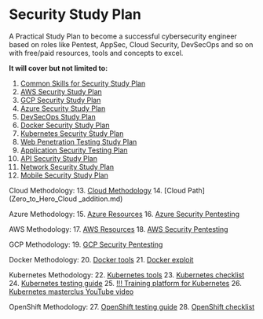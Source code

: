 # Security Study Plan

A Practical Study Plan to become a successful cybersecurity engineer based on roles like Pentest, AppSec, Cloud Security, DevSecOps and so on with free/paid resources, tools and concepts to excel.

**It will cover but not limited to:**

1. [Common Skills for Security Study Plan](common-skills-study-plan.md)
2. [AWS Security Study Plan](aws-security-study-plan.md)
3. [GCP Security Study Plan](gcp-security-study-plan.md)
4. [Azure Security Study Plan](azure-security-study-plan.md)
5. [DevSecOps Study Plan](devsecops-study-plan.md)
6. [Docker Security Study Plan](docker-security-study-plan.md)
7. [Kubernetes Security Study Plan](kubernetes-security-study-plan.md)
8. [Web Penetration Testing Study Plan](web-pentest-study-plan.md)
9. [Application Security Testing Plan](application-security-study-plan.md)
10. [API Security Study Plan](api-security-study-plan.md)
11. [Network Security Study Plan](network-security-study-plan.md)
12. [Mobile Security Study Plan](mobile_security_study_plan.md)

Cloud Methodology:
13. [Cloud Methodology](Cloud-Provider-Cross-Terminology-Matrices-and-Resources.md)
14. [Cloud Path](Zero_to_Hero_Cloud _addition.md)

Azure Methodology:
15. [Azure Resources](AZURE-Resources.md)
16. [Azure Security Pentesting](Azure-Security-Pentesting-Resources.md)

AWS Methodology:
17. [AWS Resources](AWS-Resources.md)
18. [AWS Security Pentesting](AWS-Security-Pentesting-Resources.md)

GCP Methodology:
19. [GCP Security Pentesting](GCP-Security-Pentesting-Resources.md)

Docker Methodology:
20. [Docker tools](https://docs.google.com/document/d/1NLLoZXMAtzfQJPLbudGPgi0jHr5eSItBSy8_LD-vhVA/edit#heading=h.pjx3r25zyuf2)
21. [Docker exploit](docker.md)

Kubernetes Methodology:
22. [Kubernetes tools](kubernetes.md)
23. [Kubernetes checklist](https://docs.google.com/spreadsheets/d/1F7k41OTyWyBTZegwZdpCxTcW_u-arJC8/edit?usp=drive_link&ouid=109795826105694551406&rtpof=true&sd=true)
24. [Kubernetes testing guide](https://drive.google.com/drive/folders/1lVhoiIxzFA-qXVXDdwM4vEwqZuKUn5fO?usp=drive_link)
25. [!!! Training platform for Kubernetes](https://github.com/madhuakula/kubernetes-goat)
26. [Kubernetes masterclus YouTube video](https://www.youtube.com/watch?app=desktop&v=YXc9RnyNUi4&ab_channel=Appsecco)

OpenShift Methodology:
27. [OpenShift testing guide](https://drive.google.com/drive/folders/1LbYohXrAsin4OkkhFWxto098RUTcQsxE?usp=drive_link)
28. [OpenShift checklist](https://docs.google.com/spreadsheets/d/1jRAnw7WllUhE0asdWvpXSFzUTAUGTNJj/edit?usp=drive_link&ouid=109795826105694551406&rtpof=true&sd=true)





